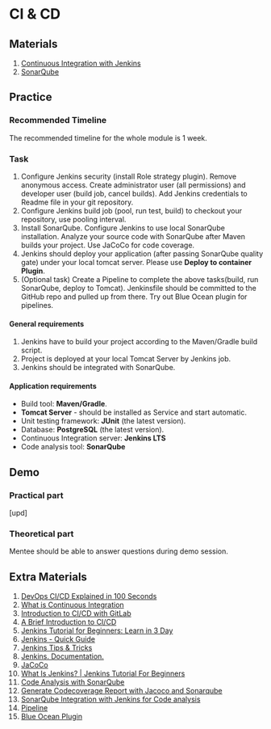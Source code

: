 # CI & CD

## Materials

1. [Continuous Integration with Jenkins](https://learn.epam.com/detailsPage?id=59bdf234-6664-4f38-a9c5-6689edd6f8d4)  
2. [SonarQube](https://learn.epam.com/detailsPage?id=1ba43583-1c71-4545-8233-a4620807dce6)

## Practice

### Recommended Timeline

The recommended timeline for the whole module is 1 week.

### Task

1. Configure Jenkins security (install Role strategy plugin). Remove anonymous access. Create administrator user (all permissions) and developer user (build job, cancel builds). Add Jenkins credentials to Readme file in your git repository. 
2. Configure Jenkins build job (pool, run test, build) to checkout your repository, use pooling interval.
3. Install SonarQube. Configure Jenkins to use local SonarQube installation. Analyze your source code with SonarQube after Maven builds your project. Use JaCoCo for code coverage. 
4. Jenkins should deploy your application (after passing SonarQube quality gate) under your local tomcat server. Please use **Deploy to container Plugin**.
5. (Optional task) Create a Pipeline to complete the above tasks(build, run SonarQube, deploy to Tomcat). Jenkinsfile should be committed to the GitHub repo and pulled up from there. Try out Blue Ocean plugin for pipelines.

#### General requirements

1. Jenkins have to build your project according to the Maven/Gradle build script.
2. Project is deployed at your local Tomcat Server by Jenkins job. 
3. Jenkins should be integrated with SonarQube.

#### Application requirements

 - Build tool: **Maven/Gradle**.
 - **Tomcat Server** - should be installed as Service and start automatic.
 - Unit testing framework: **JUnit** (the latest version).
 - Database: **PostgreSQL** (the latest version). 
 - Continuous Integration server: **Jenkins LTS** 
 - Code analysis tool: **SonarQube**   

## Demo
### Practical part

[upd]

### Theoretical part

Mentee should be able to answer questions during demo session.

## Extra Materials
 
1. [DevOps CI/CD Explained in 100 Seconds](https://www.youtube.com/watch?v=scEDHsr3APg)
2. [What is Continuous Integration](https://aws.amazon.com/en/devops/continuous-integration/)
3. [Introduction to CI/CD with GitLab](https://docs.gitlab.com/ee/ci/introduction/#introduction-to-cicd-methodologies)
4. [A Brief Introduction to CI/CD](https://dzone.com/articles/the-complete-introduction-to-cicd-1)
5. [Jenkins Tutorial for Beginners: Learn in 3 Day](https://www.guru99.com/jenkins-tutorial.html)
6. [Jenkins - Quick Guide](https://www.tutorialspoint.com/jenkins/jenkins_quick_guide.htm)
7. [Jenkins Tips & Tricks](https://automationstepbystep.com/jenkins-tips-tricks/)
8. [Jenkins. Documentation.](https://www.jenkins.io/doc/tutorials/)
9. [JaCoCo](https://plugins.jenkins.io/jacoco/)
10. [What Is Jenkins? | Jenkins Tutorial For Beginners](https://www.youtube.com/watch?v=LFDrDnKPOTg)
11. [Code Analysis with SonarQube](https://www.baeldung.com/sonar-qube)
14. [Generate Codecoverage Report with Jacoco and Sonarqube](https://medium.com/backend-habit/generate-codecoverage-report-with-jacoco-and-sonarqube-ed15c4045885)
15. [SonarQube Integration with Jenkins for Code analysis](https://www.youtube.com/watch?v=jh7utASgKj4&list=PL6Q8rpu0AhEVFkU0JM6i935Q5LM8LSG-n)
16. [Pipeline](https://www.jenkins.io/doc/book/pipeline/)
17. [Blue Ocean Plugin](https://www.jenkins.io/doc/book/blueocean/)

